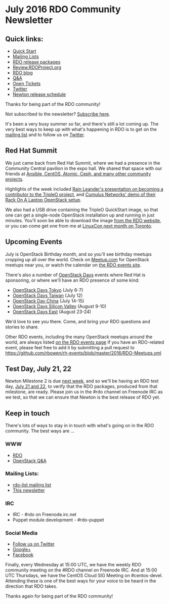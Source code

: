 # July 2016 RDO Community Newsletter

## Quick links:

* [Quick Start](http://rdoproject.org/quickstart)
* [Mailing Lists](https://www.rdoproject.org/community/mailing-lists/)
* [RDO release packages](https://trunk.rdoproject.org/)
* [Review.RDOProject.org](http://review.rdoproject.org/)
* [RDO blog](http://rdoproject.org/blog)
* [Q&A](http://ask.openstack.org/)
* [Open Tickets](http://tm3.org/rdobugs)
* [Twitter](http://twitter.com/rdocommunity)
* [Newton release schedule](http://releases.openstack.org/newton/schedule.html)

Thanks for being part of the RDO community! 

Not subscribed to the newsletter? [Subscribe here](http://www.redhat.com/mailman/listinfo/rdo-newsletter).

It's been a very busy summer so far, and there's still a lot coming up.
The very best ways to keep up with what's happening in RDO is to get on
the [mailing list](http://rdoproject.org/community/mailing-lists/) and
to follow us on [Twitter](http://twitter.com/rdocommunity/).

## Red Hat Summit

We just came back from Red Hat Summit, where we had a presence in the
Community Central pavilion in the expo hall. We shared that space with
our friends at [Ansible, CentOS, Atomic, Ceph, and many other community
projects](http://eventsblog.redhat.com/2016/06/28/go-upstream-at-summit-community-central/).

Highlights of the week included [Rain Leander's presentation on becoming
a contributor to the TripleO
project](https://rh2016.smarteventscloud.com/connect/sessionDetail.ww?SESSION_ID=75677&tclass=popup),
and [Cumulus Networks' demo of their Rack On A Laptop OpenStack
setup](https://support.cumulusnetworks.com/hc/en-us/articles/215832697-Demo-OpenStack-Cumulus-VX-Rack-on-a-Laptop-Part-I-L2-MLAG-).

We also had a USB drive containing the TripleO QuickStart image, so that
one can get a single-node OpenStack installation up and running in just
minutes. You'll soon be able to download the image [from the RDO
website](https://www.rdoproject.org/tripleo/), or you can come get one from
me at [LinuxCon next month on
Toronto](http://events.linuxfoundation.org/events/linuxcon-north-america).

## Upcoming Events 

July is OpenStack Birthday month, and so you'll see birthday meetups
cropping up all over the world. Check on
[Meetup.com](http://www.meetup.com/) for OpenStack meetups near you, or
watch the calendar on [the RDO events
site](https://www.rdoproject.org/events/).

There's also a number of [OpenStack
Days](https://www.openstack.org/community/events/openstackdays) events
where Red Hat is sponsoring, or where we'll have an RDO presence of some
kind:

* [OpenStack Days Tokyo](http://openstackdays.com/en/) (July 6-7)
* [OpenStack Days Taiwan](http://openstack.ithome.com.tw/) (July 12)
* [OpenStack Day China](http://openstackdaychina.org/) (July 14-15)
* [OpenStack Days Silicon Valley](https://www.openstacksv.com/) (August
  9-10)
* [OpenStack Days East](http://www.openstackeast.com/) (August 23-24)

We'd love to see you there. Come, and bring your RDO questions and
stories to share.

Other RDO events, including the many OpenStack meetups around the
world, are always listed [on the RDO events page](http://rdoproject.org/events) 
If you have an RDO-related event, please feel free to add it by submitting a pull
request to
https://github.com/rbowen/rh-events/blob/master/2016/RDO-Meetups.yml

## Test Day, July 21, 22

Newton Milestone 2 is due [next
week](http://releases.openstack.org/newton/schedule.html), and so we'll
be having an RDO test day, [July 21 and
22](http://rdoproject.org/testday/newton/milestone2), to verify that the RDO
packages, produced from that milestone, are ready. Please join us in 
the #rdo channel on Freenode IRC as we test, so that we can ensure that
Newton is the best release of RDO yet.

## Keep in touch 

There's lots of ways to stay in in touch with what's going on in the
RDO community. The best ways are ...

### WWW 
* [RDO](http://rdoproject.org/)
* [OpenStack Q&A](http://ask.openstack.org/ )

### Mailing Lists: 
* [rdo-list mailing list](http://www.redhat.com/mailman/listinfo/rdo-list )
* [This newsletter](http://www.redhat.com/mailman/listinfo/rdo-newsletter )

### IRC 
* IRC - #rdo on Freenode.irc.net
* Puppet module development - #rdo-puppet

### Social Media
* [Follow us on Twitter](http://twitter.com/rdocommunity )
* [Google+](http://tm3.org/rdogplus )
* [Facebook](http://facebook.com/rdocommunity)

Finally, every Wednesday at 15:00 UTC, we have the weekly RDO community meeting
on the #RDO channel on Freenode IRC. And at 15:00 UTC Thursdays, we
have the CentOS Cloud SIG Meeting on #centos-devel. Attending these is
one of the best ways for your voice to be heard in the direction that
RDO takes.

Thanks again for being part of the RDO community!


